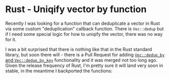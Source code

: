 Rust - Uniqify vector by function
===

Recently I was looking for a function that can deduplicate a vector in Rust via some custom "deduplication" callback function. There is `Vec::dedup` but if I need some special logic for how to uniqify the vector, there was no way for it.

I was a bit surprised that there is nothing like that in the Rust standard library, but soon there will - there is a Pull Request for adding [`Vec::dedup_by` and `Vec::dedup_by_key`](https://github.com/rust-lang/rust/pull/36743) functionality and it was merged not too long ago. Given the release frequency of Rust, I'm pretty sure it will land very soon in stable, in the meantime I backported the functions:

<script src="https://gist.github.com/maxbeutel/f51ff7d882cda7037da1cadfe20ff59d.js"></script>

